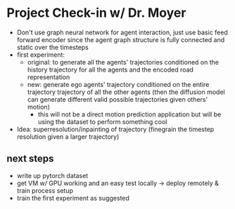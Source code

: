 # Project Check-in w/ Dr. Moyer
- Don't use graph neural network for agent interaction, just use basic feed forward encoder since the agent graph structure is fully connected and static over the timesteps
- first experiment:
  - original: to generate all the agents' trajectories conditioned on the history trajectory for all the agents and the encoded road representation
  - new: generate ego agents' trajectory conditioned on the entire trajectory trajectory of all the other agents (then the diffusion model can generate different valid possible trajectories given others' motion)
    - this will not be a direct motion prediction application but will be using the dataset to perform something cool
- Idea: superresolution/inpainting of trajectory (finegrain the timestep resolution given a larger trajectory)

## next steps
- write up pytorch dataset
- get VM w/ GPU working and an easy test locally -> deploy remotely & train process setup
- train the first experiment as suggested